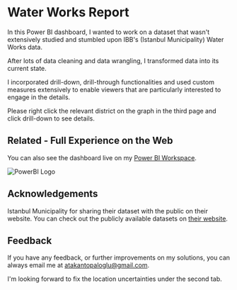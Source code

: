 
# Water Works Report

In this Power BI dashboard, I wanted to work on a dataset that wasn't extensively studied and stumbled upon IBB's (Istanbul Municipality) Water Works data.

After lots of data cleaning and data wrangling, I transformed data into its current state.

I incorporated drill-down, drill-through functionalities and used custom measures extensively to enable viewers that are particularly interested to engage in the details. 

Please right click the relevant district on the graph in the third page and click drill-down to see details.

## Related - Full Experience on the Web

You can also see the dashboard live on my
[Power BI Workspace](https://app.powerbi.com/links/1BkuVkdvPY?ctid=2ae2e245-8e8d-4036-856f-bf6abd255644&pbi_source=linkShare).


![PowerBI Logo](https://upload.wikimedia.org/wikipedia/commons/c/cf/New_Power_BI_Logo.svg)


## Acknowledgements

 Istanbul Municipality for sharing their dataset with the public on their website. You can check out the publicly available datasets on [their website](data.ibb.gov.tr/dataset).
## Feedback

If you have any feedback, or further improvements on my solutions, you can always email me at atakantopaloglu@gmail.com.

I'm looking forward to fix the location uncertainties under the second tab. 
